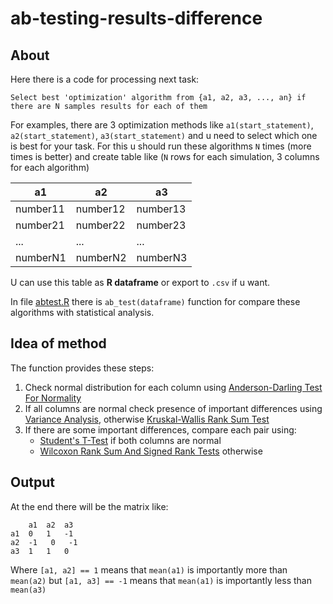 # ab-testing-results-difference

## About

Here there is a code for processing next task:

```
Select best 'optimization' algorithm from {a1, a2, a3, ..., an} if there are N samples results for each of them
```

For examples, there are 3 optimization methods like `a1(start_statement)`, `a2(start_statement)`, `a3(start_statement)` and u need to select which one is best for your task. For this u should run these algorithms `N` times (more times is better) and create table like (`N` rows for each simulation, 3 columns for each algorithm)

| a1  | a2  | a3  |
|---|---|---|
|  number11 | number12   | number13  |
| number21  | number22  | number23  |
| ...  | ...  | ...   |
| numberN1  | numberN2  | numberN3  |

U can use this table as **R dataframe** or export to `.csv` if u want.

In file [abtest.R](abtest.r) there is `ab_test(dataframe)` function for compare these algorithms with statistical analysis.

## Idea of method

The function provides these steps:

1. Check normal distribution for each column using [Anderson-Darling Test For Normality](https://www.rdocumentation.org/packages/nortest/versions/1.0-4/topics/ad.test)
2. If all columns are normal check presence of important differences using [Variance Analysis](https://www.rdocumentation.org/packages/stats/versions/3.6.2/topics/aov), otherwise [Kruskal-Wallis Rank Sum Test](https://www.rdocumentation.org/packages/stats/versions/3.6.2/topics/kruskal.test) 
3. If there are some important differences, compare each pair using:
    * [Student's T-Test](https://www.rdocumentation.org/packages/stats/versions/3.6.2/topics/t.test) if both columns are normal
    * [Wilcoxon Rank Sum And Signed Rank Tests](https://www.rdocumentation.org/packages/stats/versions/3.6.2/topics/wilcox.test) otherwise

## Output

At the end there will be the matrix like:
```
    a1  a2  a3
a1  0   1   -1
a2  -1   0   -1
a3  1   1   0
```

Where `[a1, a2] == 1` means that `mean(a1)` is importantly more than `mean(a2)` but `[a1, a3] == -1` means that `mean(a1)` is importantly less than `mean(a3)`
